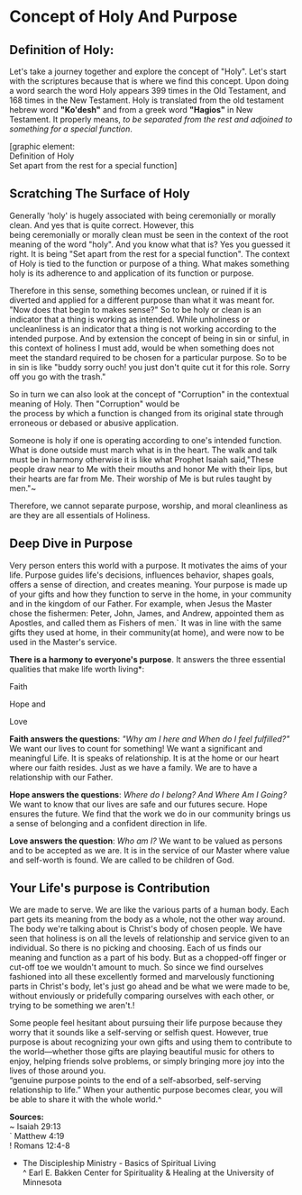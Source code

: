 # Concept of Holy And Purpose

## Definition of Holy:

Let's take a journey together and explore the concept of "Holy". Let's start with the scriptures because that is where we find this concept. Upon doing a word search the word Holy appears 399 times in the Old Testament, and 168 times in the New Testament. Holy is translated from the old testament hebrew word **"Ko'desh"** and from a greek word **"Hagios"** in New Testament. It properly means, _to be separated from the rest and adjoined to something for a special function_.

\[graphic element:  
Definition of Holy  
Set apart from the rest for a special function\]

## Scratching The Surface of Holy

Generally 'holy' is hugely associated with being ceremonially or morally clean. And yes that is quite correct. However, this  
being ceremonially or morally clean must be seen in the context of the root meaning of the word "holy". And you know what that is? Yes you guessed it right. It is being "Set apart from the rest for a special function". The context of Holy is tied to the function or purpose of a thing. What makes something holy is its adherence to and application of its function or purpose.

Therefore in this sense, something becomes unclean, or ruined if it is diverted and applied for a different purpose than what it was meant for. "Now does that begin to makes sense?" So to be holy or clean is an indicator that a thing is working as intended. While unholiness or uncleanliness is an indicator that a thing is not working according to the intended purpose. And by extension the concept of being in sin or sinful, in this context of holiness I must add, would be when something does not meet the standard required to be chosen for a particular purpose. So to be in sin is like "buddy sorry ouch! you just don't quite cut it for this role. Sorry off you go with the trash."

So in turn we can also look at the concept of "Corruption" in the contextual meaning of Holy. Then "Corruption" would be  
the process by which a function is changed from its original state through erroneous or debased or abusive application.

Someone is holy if one is operating according to one's intended function. What is done outside must march what is in the heart. The walk and talk must be in harmony otherwise it is like what Prophet Isaiah said,"These people draw near to Me with their mouths and honor Me with their lips, but their hearts are far from Me. Their worship of Me is but rules taught by men."~

Therefore, we cannot separate purpose, worship, and moral cleanliness as are they are all essentials of Holiness.

## Deep Dive in Purpose

Very person enters this world with a purpose. It motivates the aims of your life. Purpose guides life's decisions, influences behavior, shapes goals, offers a sense of direction, and creates meaning. Your purpose is made up of your gifts and how they function to serve in the home, in your community and in the kingdom of our Father. For example, when Jesus the Master chose the fishermen: Peter, John, James, and Andrew, appointed them as Apostles, and called them as Fishers of men.\` It was in line with the same gifts they used at home, in their community(at home), and were now to be used in the Master's service.

**There is a harmony to everyone's purpose**. It answers the three essential qualities that make life worth living\*:

Faith

Hope and

Love

**Faith answers the questions**: _"Why am I here and When do I feel fulfilled?"_ We want our lives to count for something! We want a significant and meaningful Life. It is speaks of relationship. It is at the home or our heart where our faith resides. Just as we have a family. We are to have a relationship with our Father.

**Hope answers the questions**: _Where do I belong? And Where Am I Going?_ We want to know that our lives are safe and our futures secure. Hope ensures the future. We find that the work we do in our community brings us a sense of belonging and a confident direction in life.

**Love answers the question**: _Who am I?_ We want to be valued as persons and to be accepted as we are. It is in the service of our Master where value and self-worth is found. We are called to be children of God.

## Your Life's purpose is Contribution

We are made to serve. We are like the various parts of a human body. Each part gets its meaning from the body as a whole, not the other way around. The body we're talking about is Christ's body of chosen people. We have seen that holiness is on all the levels of relationship and service given to an individual. So there is no picking and choosing. Each of us finds our meaning and function as a part of his body. But as a chopped-off finger or cut-off toe we wouldn't amount to much. So since we find ourselves fashioned into all these excellently formed and marvelously functioning parts in Christ's body, let's just go ahead and be what we were made to be, without enviously or pridefully comparing ourselves with each other, or trying to be something we aren't.!

Some people feel hesitant about pursuing their life purpose because they worry that it sounds like a self-serving or selfish quest. However, true purpose is about recognizing your own gifts and using them to contribute to the world—whether those gifts are playing beautiful music for others to enjoy, helping friends solve problems, or simply bringing more joy into the lives of those around you.  
“genuine purpose points to the end of a self-absorbed, self-serving relationship to life.” When your authentic purpose becomes clear, you will be able to share it with the whole world.^

**Sources:**  
~ Isaiah 29:13  
\` Matthew 4:19  
! Romans 12:4-8

- The Discipleship Ministry - Basics of Spiritual Living  
  ^ Earl E. Bakken Center for Spirituality & Healing at the University of Minnesota
